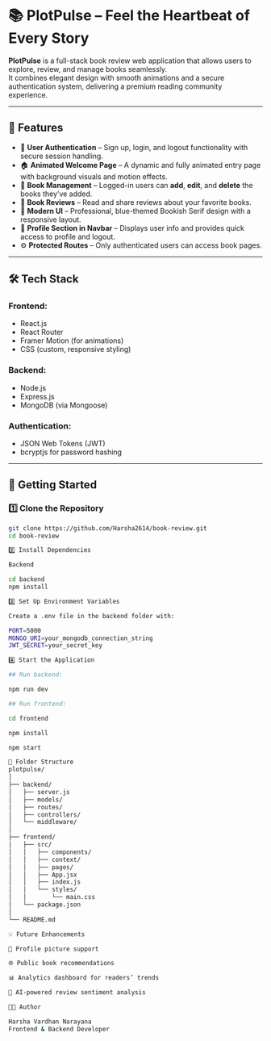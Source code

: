 # 📚 PlotPulse – Feel the Heartbeat of Every Story

**PlotPulse** is a full-stack book review web application that allows users to explore, review, and manage books seamlessly.  
It combines elegant design with smooth animations and a secure authentication system, delivering a premium reading community experience.

---

## 🌟 Features

- 🔐 **User Authentication** – Sign up, login, and logout functionality with secure session handling.  
- 🏠 **Animated Welcome Page** – A dynamic and fully animated entry page with background visuals and motion effects.  
- 📖 **Book Management** – Logged-in users can **add**, **edit**, and **delete** the books they’ve added.  
- 💬 **Book Reviews** – Read and share reviews about your favorite books.  
- 🎨 **Modern UI** – Professional, blue-themed Bookish Serif design with a responsive layout.  
- 👤 **Profile Section in Navbar** – Displays user info and provides quick access to profile and logout.  
- ⚙️ **Protected Routes** – Only authenticated users can access book pages.

---

## 🛠️ Tech Stack

### Frontend:
- React.js  
- React Router  
- Framer Motion (for animations)  
- CSS (custom, responsive styling)

### Backend:
- Node.js  
- Express.js  
- MongoDB (via Mongoose)

### Authentication:
- JSON Web Tokens (JWT)
- bcryptjs for password hashing

---

## 🚀 Getting Started

### 1️⃣ Clone the Repository
```bash
git clone https://github.com/Harsha2614/book-review.git
cd book-review

2️⃣ Install Dependencies

Backend

cd backend
npm install

3️⃣ Set Up Environment Variables

Create a .env file in the backend folder with:

PORT=5000
MONGO_URI=your_mongodb_connection_string
JWT_SECRET=your_secret_key

4️⃣ Start the Application

## Run backend:

npm run dev

## Run frontend:

cd frontend

npm install

npm start

🧩 Folder Structure
plotpulse/
│
├── backend/
│   ├── server.js
│   ├── models/
│   ├── routes/
│   ├── controllers/
│   └── middleware/
│
├── frontend/
│   ├── src/
│   │   ├── components/
│   │   ├── context/
│   │   ├── pages/
│   │   ├── App.jsx
│   │   ├── index.js
│   │   └── styles/
│   │       └── main.css
│   └── package.json
│
└── README.md

💡 Future Enhancements

📸 Profile picture support

🌐 Public book recommendations

📊 Analytics dashboard for readers’ trends

🧠 AI-powered review sentiment analysis

👨‍💻 Author

Harsha Vardhan Narayana
Frontend & Backend Developer

